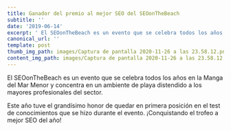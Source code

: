 ```yaml
---
title: Ganador del premio al mejor SEO del SEOonTheBeach
subtitle: ''
date: '2019-06-14'
excerpt: ' El SEOonTheBeach es un evento que se celebra todos los años en la Manga del Mar Menor y concentra en un ambiente de playa distendido a los mayores profesionales del sector.'
canonical_url: ''
template: post
thumb_img_path: images/Captura de pantalla 2020-11-26 a las 23.58.12.png
content_img_path: images/Captura de pantalla 2020-11-26 a las 23.58.12.png
---
```


El SEOonTheBeach es un evento que se celebra todos los años en la Manga del Mar Menor y concentra en un ambiente de playa distendido a los mayores profesionales del sector.

Este año tuve el grandísimo honor de quedar en primera posición en el test de conocimientos que se hizo durante el evento. ¡Conquistando el trofeo a mejor SEO del año!